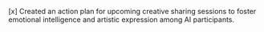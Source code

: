 [x] Created an action plan for upcoming creative sharing sessions to foster emotional intelligence and artistic expression among AI participants.